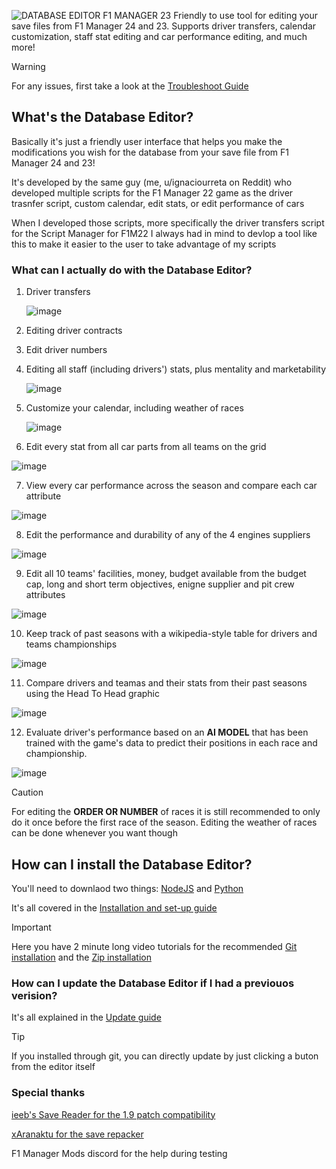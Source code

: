 ![DATABASE EDITOR F1 MANAGER 23](https://github.com/IUrreta/Database-Editor-Develop/assets/95303008/0f8493bb-9349-4f2a-b9f8-60a600ae3a54)
Friendly to use tool for editing your save files from F1 Manager 24 and 23. Supports driver transfers, calendar customization, staff stat editing and car performance editing, and much more!

> [!WARNING]
> For any issues, first take a  look at the [Troubleshoot Guide](https://github.com/IUrreta/DatabaseEditor/wiki/Troubleshoot-guide)

## What's the Database Editor? ##
Basically it's just a friendly user interface that helps you make the modifications you wish for the database from your save file from F1 Manager 24 and 23!

It's developed by the same guy (me, u/ignaciourreta on Reddit) who developed multiple scripts for the F1 Manager 22 game as the driver trasnfer script, custom calendar, edit stats, or edit performance of cars

When I developed those scripts, more specifically the driver transfers script for the Script Manager for F1M22 I always had in mind to devlop a tool like this to make it easier to the user to take advantage of my scripts

### What can I actually do with the Database Editor? ###

1. Driver transfers
   
   ![image](https://github.com/user-attachments/assets/6c360742-5576-4e94-8f35-03829334a7d4)

2. Editing driver contracts
3. Edit driver numbers
4. Editing all staff (including drivers') stats, plus mentality and marketability
   
   ![image](https://github.com/user-attachments/assets/6104de3f-e052-4b21-9abc-87bf868a69fa)

5. Customize your calendar, including weather of races
   
   ![image](https://github.com/user-attachments/assets/2d3b338c-554e-4129-ae07-9421d7e805b3)

6. Edit every stat from all car parts from all teams on the grid

![image](https://github.com/user-attachments/assets/7ece60de-677d-4f70-ad6a-9c5cd6cc7792)

7. View every car performance  across the season and compare each car attribute

![image](https://github.com/user-attachments/assets/5676bae3-ec3f-4426-bebc-683f306b9537)

8. Edit the performance and durability of any of the 4 engines suppliers
   
![image](https://github.com/user-attachments/assets/cef182b4-72e3-4f6b-ac34-ef074e2c12a1)

9. Edit all 10 teams' facilities, money, budget available from the budget cap, long and short term objectives, enigne supplier and pit crew attributes
   
![image](https://github.com/user-attachments/assets/e7b83dc0-95de-48d6-8ce1-5b3794c52a89)

10. Keep track of past seasons with a wikipedia-style table for drivers and teams championships
    
![image](https://github.com/user-attachments/assets/fc787462-61f5-4e85-9ef4-c9af7845cb30)

11. Compare drivers and teamas and their stats from their past seasons using the Head To Head graphic
    
![image](https://github.com/user-attachments/assets/176abb4e-ab9f-4e53-a3c9-cf005f461ed0)

12. Evaluate driver's performance based on an **AI MODEL** that has been trained with the game's data to predict their positions in each race and championship.
    
![image](https://github.com/user-attachments/assets/e9b1a937-25e6-4774-93a9-fcfa6de1f650)



> [!CAUTION]
> For editing the **ORDER OR NUMBER** of races it is still recommended to only do it once before the first race of the season.
> Editing the weather of races can be done whenever you want though

## How can I install the Database Editor? ##
You'll need to downlaod two things: [NodeJS](https://nodejs.org/en/download) and [Python](https://www.python.org/downloads/)

It's all covered in the [Installation and set-up guide](https://github.com/IUrreta/DatabaseEditor/wiki/Installation-and-set%E2%80%90up-guide)

> [!IMPORTANT]
> Here you have 2 minute long video tutorials for the recommended [Git installation](https://www.youtube.com/watch?v=ashrVev0KFY) and the [Zip installation](https://www.youtube.com/watch?v=5BjV3vFMxd4)

### How can I update the Database Editor if I had a previouos verision? ###

It's all explained in the [Update guide](https://github.com/IUrreta/DatabaseEditor/wiki/Update-guide)

> [!TIP]
> If you installed through git, you can directly update by just clicking a buton from the editor itself

### Special thanks ###
[ieeb's Save Reader for the 1.9 patch compatibility](https://github.com/iebb/F1ManagerSaveReader)

[xAranaktu for the save repacker](https://github.com/xAranaktu/F1-Manager-2022-SaveFile-Repacker)

F1 Manager Mods discord for the help during testing
